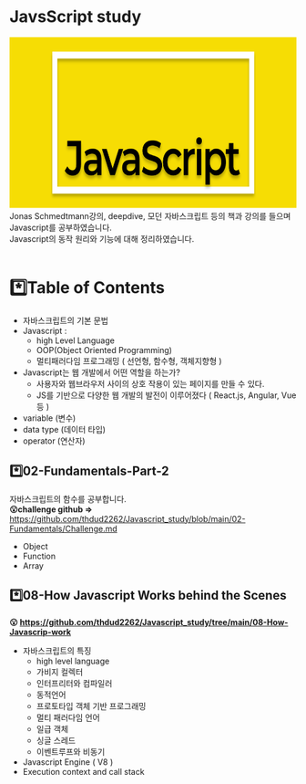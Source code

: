 # JavsScript study
<img src='/images/_main_logo.svg' width='100%' height='300px'>
Jonas Schmedtmann강의, deepdive, 모던 자바스크립트 등의 책과 강의를 들으며 Javascript를 공부하였습니다.<br>
Javascript의 동작 원리와 기능에 대해 정리하였습니다. <br>
<br>

# *️⃣Table of Contents
- 자바스크립트의 기본 문법
- Javascript :
  - high Level Language
  - OOP(Object Oriented Programming)
  - 멀티패러다임 프로그래밍 ( 선언형, 함수형, 객체지향형 )
- Javascript는 웹 개발에서 어떤 역할을 하는가?
  - 사용자와 웹브라우저 사이의 상호 작용이 있는 페이지를 만들 수 있다.
  - JS를 기반으로 다양한 웹 개발의 발전이 이루어졌다 ( React.js, Angular, Vue 등 )
- variable (변수)
- data type (데이터 타입)
- operator (연산자)

## \*️⃣02-Fundamentals-Part-2

자바스크립트의 함수를 공부합니다.<br>
**😮challenge github =>** https://github.com/thdud2262/Javascript_study/blob/main/02-Fundamentals/Challenge.md
- Object
- Function
- Array

## *️⃣08-How Javascript Works behind the Scenes
**😮 https://github.com/thdud2262/Javascript_study/tree/main/08-How-Javascrip-work**
- 자바스크립트의 특징
  - high level language
  - 가비지 컬렉터
  - 인터프리터와 컴파일러
  - 동적언어
  - 프로토타입 객체 기반 프로그래밍
  - 멀티 패러다임 언어
  - 일급 객체
  - 싱글 스레드
  - 이벤트루프와 비동기
- Javascript Engine ( V8 )
- Execution context and call stack
